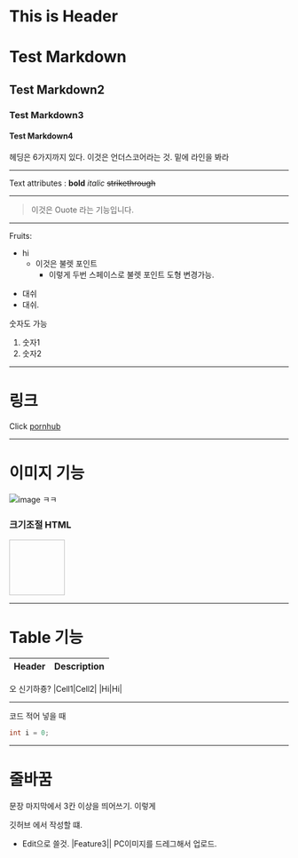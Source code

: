 This is Header
==============


# Test Markdown
## Test Markdown2
### Test Markdown3
#### Test Markdown4
헤딩은 6가지까지 있다.
이것은 언더스코어라는 것. 밑에 라인을 봐라
___
Text attributes :
**bold**
*italic*
~~strikethrough~~
___
> 이것은 Ouote 라는 기능입니다.
___
Fruits:
* hi
  * 이것은 불렛 포인트
    * 이렇게 두번 스페이스로 불렛 포인트 도형 변경가능.

- 대쉬
- 대쉬.

숫자도 가능
1. 숫자1
2. 숫자2
___
# 링크
Click [pornhub](pornhub.com)
___
# 이미지 기능
![image ㅋㅋ](https://steamuserimages-a.akamaihd.net/ugc/1690522341905398802/3E1BB499FC8E46925E5C9F2A7F3164882029932F/?imw=5000&imh=5000&ima=fit&impolicy=Letterbox&imcolor=%23000000&letterbox=false)
### 크기조절 HTML
<img width="100" height="100"></img>
___
# Table 기능
|Header|Description| 
|:--|--:|
오 신기하죵?
|Cell1|Cell2|
|Hi|Hi|
___

코드 적어 넣을 때
```java
int i = 0;
```
___
# 줄바꿈
문장 마지막에서 3칸 이상을 띄어쓰기. 이렇게   

깃허브 에서 작성할 떄.
* Edit으로 쓸것.
|Feature3||
PC이미지를 드레그해서 업로드.
